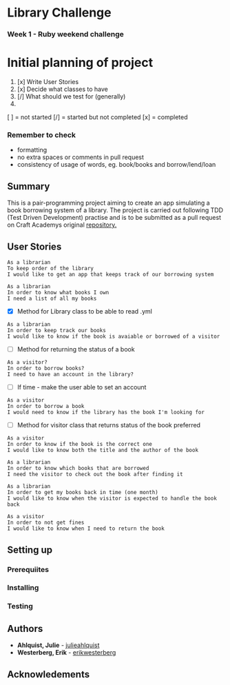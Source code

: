 # Library Challenge
### Week 1 - Ruby weekend challenge

# Initial planning of project
1. [x] Write User Stories
2. [x] Decide what classes to have 
3. [/] What should we test for (generally)
4.
[ ] = not started
[/] = started but not completed
[x] = completed

### Remember to check
- formatting
- no extra spaces or comments in pull request
- consistency of usage of words, eg. book/books and borrow/lend/loan

## Summary
This is a pair-programming project aiming to create an app simulating a book borrowing system of a library. The project is carried out following TDD (Test Driven Development) practise and is to be submitted as a pull request on Craft Academys original [repository.](https://github.com/CraftAcademy/library-challenge/commits/master) 
## User Stories
````
As a librarian
To keep order of the library
I would like to get an app that keeps track of our borrowing system
````
````
As a librarian
In order to know what books I own
I need a list of all my books
````
- [x] Method for Library class to be able to read .yml
````
As a librarian
In order to keep track our books
I would like to know if the book is avaiable or borrowed of a visitor
````
- [ ] Method for returning the status of a book
````
As a visitor?
In order to borrow books?
I need to have an account in the library?
````
- [ ] If time - make the user able to set an account
````
As a visitor
In order to borrow a book
I would need to know if the library has the book I'm looking for
````
- [ ] Method for visitor class that returns status of the book preferred
````
As a visitor
In order to know if the book is the correct one
I would like to know both the title and the author of the book
````
````
As a librarian
In order to know which books that are borrowed
I need the visitor to check out the book after finding it
````
````
As a librarian
In order to get my books back in time (one month)
I would like to know when the visitor is expected to handle the book back
````
````
As a visitor
In order to not get fines
I would like to know when I need to return the book
````

## Setting up
### Prerequiites
### Installing
### Testing

## Authors
* **Ahlquist, Julie** - [julieahlquist](https://github.com/julieahlquist)
* **Westerberg, Erik** - [erikwesterberg](https://github.com/erikwesterberg)

## Acknowledements
